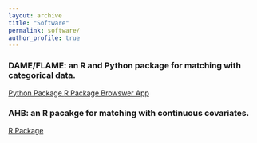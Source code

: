 ```yaml
---
layout: archive
title: "Software"
permalink: software/
author_profile: true
---
```


### DAME/FLAME: an R and Python package for matching with categorical data.
<a class='btn' href='https://github.com/almost-matching-exactly/DAME-FLAME-Python-Package'> Python Package </a> 
<a class='btn' href='https://github.com/vittorioorlandi/FLAME'> R Package </a>
<a class='btn' href='https://ame-demo.cs.duke.edu/flame/toy_dataset1'> Browswer App </a>

### AHB: an R pacakge for matching with continuous covariates. 
<a class='btn' href='https://github.com/almost-matching-exactly/AHB-R-package'> R Package </a>
